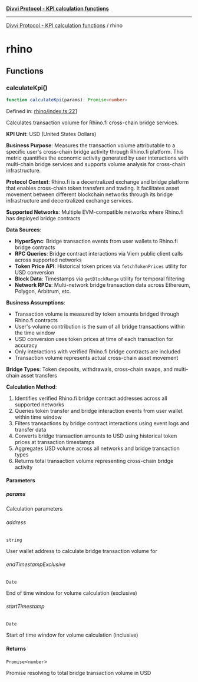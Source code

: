 [**Divvi Protocol - KPI calculation functions**](README.md)

---

[Divvi Protocol - KPI calculation functions](README.md) / rhino

# rhino

## Functions

### calculateKpi()

```ts
function calculateKpi(params): Promise<number>
```

Defined in: [rhino/index.ts:221](https://github.com/divvi-xyz/divvi-protocol-v0/blob/main/scripts/calculateKpi/protocols/rhino/index.ts#L221)

Calculates transaction volume for Rhino.fi cross-chain bridge services.

**KPI Unit**: USD (United States Dollars)

**Business Purpose**: Measures the transaction volume attributable to a specific user's cross-chain
bridge activity through Rhino.fi platform. This metric quantifies the economic activity generated by user
interactions with multi-chain bridge services and supports volume analysis for cross-chain infrastructure.

**Protocol Context**: Rhino.fi is a decentralized exchange and bridge platform that enables cross-chain
token transfers and trading. It facilitates asset movement between different blockchain networks through
its bridge infrastructure and decentralized exchange services.

**Supported Networks**: Multiple EVM-compatible networks where Rhino.fi has deployed bridge contracts

**Data Sources**:

- **HyperSync**: Bridge transaction events from user wallets to Rhino.fi bridge contracts
- **RPC Queries**: Bridge contract interactions via Viem public client calls across supported networks
- **Token Price API**: Historical token prices via `fetchTokenPrices` utility for USD conversion
- **Block Data**: Timestamps via `getBlockRange` utility for temporal filtering
- **Network RPCs**: Multi-network bridge transaction data across Ethereum, Polygon, Arbitrum, etc.

**Business Assumptions**:

- Transaction volume is measured by token amounts bridged through Rhino.fi contracts
- User's volume contribution is the sum of all bridge transactions within the time window
- USD conversion uses token prices at time of each transaction for accuracy
- Only interactions with verified Rhino.fi bridge contracts are included
- Transaction volume represents actual cross-chain asset movement

**Bridge Types**: Token deposits, withdrawals, cross-chain swaps, and multi-chain asset transfers

**Calculation Method**:

1. Identifies verified Rhino.fi bridge contract addresses across all supported networks
2. Queries token transfer and bridge interaction events from user wallet within time window
3. Filters transactions by bridge contract interactions using event logs and transfer data
4. Converts bridge transaction amounts to USD using historical token prices at transaction timestamps
5. Aggregates USD volume across all networks and bridge transaction types
6. Returns total transaction volume representing cross-chain bridge activity

#### Parameters

##### params

Calculation parameters

###### address

`string`

User wallet address to calculate bridge transaction volume for

###### endTimestampExclusive

`Date`

End of time window for volume calculation (exclusive)

###### startTimestamp

`Date`

Start of time window for volume calculation (inclusive)

#### Returns

`Promise`\<`number`\>

Promise resolving to total bridge transaction volume in USD
